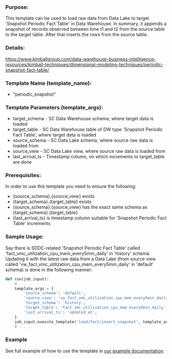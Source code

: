 ### Purpose:

This template can be used to load raw data from Data Lake to target 'Snapshot Periodic Fact Table' in Data Warehouse.
In summary, it appends a snapshot of records observed between time t1 and t2 from the source table to the target table. After that inserts the rows from the source table.

### Details:

<https://www.kimballgroup.com/data-warehouse-business-intelligence-resources/kimball-techniques/dimensional-modeling-techniques/periodic-snapshot-fact-table/>

### Template Name (template_name):

- "periodic_snapshot"

### Template Parameters (template_args):

- target_schema   - SC Data Warehouse schema, where target data is loaded
- target_table    - SC Data Warehouse table of DW type 'Snapshot Periodic Fact Table', where target data is loaded
- source_schema   - SC Data Lake schema, where source raw data is loaded from
- source_view     - SC Data Lake view, where source raw data is loaded from
- last_arrival_ts - Timestamp column, on which increments to target_table are done

### Prerequisites:

In order to use this template you need to ensure the following:
- {source_schema}.{source_view} exists
- {target_schema}.{target_table} exists
- {source_schema}.{source_view} has the exact same schema as {target_schema}.{target_table}
- {last_arrival_ts} is timestamp column suitable for 'Snapshot Periodic Fact Table' increments

### Sample Usage:

Say there is SDDC-related 'Snapshot Periodic Fact Table' called 'fact_vmc_utilization_cpu_mem_every5min_daily' in 'history' schema.
Updating it with the latest raw data from a Data Lake (from source view called 'vw_fact_vmc_utilization_cpu_mem_every5min_daily' in 'default' schema) is done in the following manner:

```python
def run(job_input):
    # . . .
    template_args = {
        'source_schema': 'default',
        'source_view': 'vw_fact_vmc_utilization_cpu_mem_every5min_daily',
        'target_schema': 'history',
        'target_table': 'fact_vmc_utilization_cpu_mem_every5min_daily',
        'last_arrival_ts': 'updated_at',
    }
    job_input.execute_template('load/fact/insert_snapshot', template_args)
    # . . .
```

### Example

See full example of how to use the template in [our example documentation](https://github.com/vmware/versatile-data-kit/wiki/SQL-Data-Processing-templates-examples#append-strategy-periodic-snapshot-fact).
